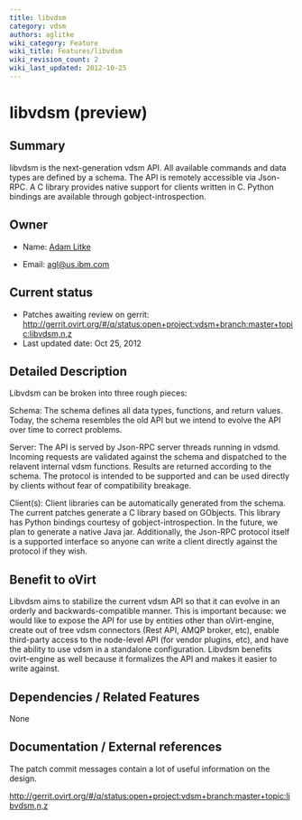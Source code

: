 ```yaml
---
title: libvdsm
category: vdsm
authors: aglitke
wiki_category: Feature
wiki_title: Features/libvdsm
wiki_revision_count: 2
wiki_last_updated: 2012-10-25
---
```


# libvdsm (preview)

## Summary

libvdsm is the next-generation vdsm API. All available commands and data types are defined by a schema. The API is remotely accessible via Json-RPC. A C library provides native support for clients written in C. Python bindings are available through gobject-introspection.

## Owner

*   Name: [ Adam Litke](User:Aglitke)

<!-- -->

*   Email: <agl@us.ibm.com>

## Current status

*   Patches awaiting review on gerrit: <http://gerrit.ovirt.org/#/q/status:open+project:vdsm+branch:master+topic:libvdsm,n,z>
*   Last updated date: Oct 25, 2012

## Detailed Description

Libvdsm can be broken into three rough pieces:

Schema: The schema defines all data types, functions, and return values. Today, the schema resembles the old API but we intend to evolve the API over time to correct problems.

Server: The API is served by Json-RPC server threads running in vdsmd. Incoming requests are validated against the schema and dispatched to the relavent internal vdsm functions. Results are returned according to the schema. The protocol is intended to be supported and can be used directly by clients without fear of compatibility breakage.

Client(s): Client libraries can be automatically generated from the schema. The current patches generate a C library based on GObjects. This library has Python bindings courtesy of gobject-introspection. In the future, we plan to generate a native Java jar. Additionally, the Json-RPC protocol itself is a supported interface so anyone can write a client directly against the protocol if they wish.

## Benefit to oVirt

Libvdsm aims to stabilize the current vdsm API so that it can evolve in an orderly and backwards-compatible manner. This is important because: we would like to expose the API for use by entities other than oVirt-engine, create out of tree vdsm connectors (Rest API, AMQP broker, etc), enable third-party access to the node-level API (for vendor plugins, etc), and have the ability to use vdsm in a standalone configuration. Libvdsm benefits ovirt-engine as well because it formalizes the API and makes it easier to write against.

## Dependencies / Related Features

None

## Documentation / External references

The patch commit messages contain a lot of useful information on the design.

<http://gerrit.ovirt.org/#/q/status:open+project:vdsm+branch:master+topic:libvdsm,n,z>



